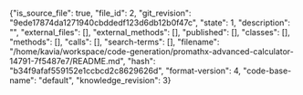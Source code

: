 {"is_source_file": true, "file_id": 2, "git_revision": "9ede17874da1271940cbddedf123d6db12b0f47c", "state": 1, "description": "", "external_files": [], "external_methods": [], "published": [], "classes": [], "methods": [], "calls": [], "search-terms": [], "filename": "/home/kavia/workspace/code-generation/promathx-advanced-calculator-14791-7f5487e7/README.md", "hash": "b34f9afaf559152e1ccbcd2c8629626d", "format-version": 4, "code-base-name": "default", "knowledge_revision": 3}